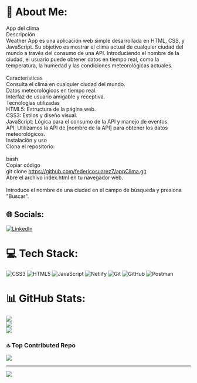 # 💫 About Me:
App del clima<br>Descripción<br>Weather App es una aplicación web simple desarrollada en HTML, CSS, y JavaScript. Su objetivo es mostrar el clima actual de cualquier ciudad del mundo a través del consumo de una API. Introduciendo el nombre de la ciudad, el usuario puede obtener datos en tiempo real, como la temperatura, la humedad y las condiciones meteorológicas actuales.<br><br>Características<br>Consulta el clima en cualquier ciudad del mundo.<br>Datos meteorológicos en tiempo real.<br>Interfaz de usuario amigable y receptiva.<br>Tecnologías utilizadas<br>HTML5: Estructura de la página web.<br>CSS3: Estilos y diseño visual.<br>JavaScript: Lógica para el consumo de la API y manejo de eventos.<br>API: Utilizamos la API de [nombre de la API] para obtener los datos meteorológicos.<br>Instalación y uso<br>Clona el repositorio:<br><br>bash<br>Copiar código<br>git clone https://github.com/federicosuarez7/appClima.git<br>Abre el archivo index.html en tu navegador web.<br><br>Introduce el nombre de una ciudad en el campo de búsqueda y presiona "Buscar".


## 🌐 Socials:
[![LinkedIn](https://img.shields.io/badge/LinkedIn-%230077B5.svg?logo=linkedin&logoColor=white)](https://linkedin.com/in/www.linkedin.com/in/federico-leandro-suarez) 

# 💻 Tech Stack:
![CSS3](https://img.shields.io/badge/css3-%231572B6.svg?style=plastic&logo=css3&logoColor=white) ![HTML5](https://img.shields.io/badge/html5-%23E34F26.svg?style=plastic&logo=html5&logoColor=white) ![JavaScript](https://img.shields.io/badge/javascript-%23323330.svg?style=plastic&logo=javascript&logoColor=%23F7DF1E) ![Netlify](https://img.shields.io/badge/netlify-%23000000.svg?style=plastic&logo=netlify&logoColor=#00C7B7) ![Git](https://img.shields.io/badge/git-%23F05033.svg?style=plastic&logo=git&logoColor=white) ![GitHub](https://img.shields.io/badge/github-%23121011.svg?style=plastic&logo=github&logoColor=white) ![Postman](https://img.shields.io/badge/Postman-FF6C37?style=plastic&logo=postman&logoColor=white)
# 📊 GitHub Stats:
![](https://github-readme-stats.vercel.app/api?username=federicosuarez7&theme=tokyonight&hide_border=false&include_all_commits=false&count_private=false)<br/>
![](https://github-readme-streak-stats.herokuapp.com/?user=federicosuarez7&theme=tokyonight&hide_border=false)<br/>
![](https://github-readme-stats.vercel.app/api/top-langs/?username=federicosuarez7&theme=tokyonight&hide_border=false&include_all_commits=false&count_private=false&layout=compact)

### 🔝 Top Contributed Repo
![](https://github-contributor-stats.vercel.app/api?username=federicosuarez7&limit=5&theme=tokyonight&combine_all_yearly_contributions=true)

---
[![](https://visitcount.itsvg.in/api?id=federicosuarez7&icon=0&color=1)](https://visitcount.itsvg.in)

<!-- Proudly created with GPRM ( https://gprm.itsvg.in ) -->
